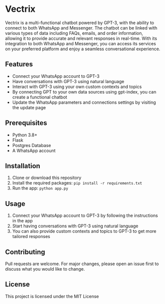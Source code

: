 # Vectrix
Vectrix is a multi-functional chatbot powered by GPT-3, with the ability to connect to both WhatsApp and Messenger. The chatbot can be linked with various types of data including FAQs, emails, and order information, allowing it to provide accurate and relevant responses in real-time. With its integration to both WhatsApp and Messenger, you can access its services on your preferred platform and enjoy a seamless conversational experience.

## Features

- Connect your WhatsApp account to GPT-3
- Have conversations with GPT-3 using natural language
- Interact with GPT-3 using your own custom contexts and topics
- By connecting GPT to your own data sources using gpt-index, you can create a functional chatbot
- Update the WhatsApp parameters and connections settings by visiting the update page

## Prerequisites

- Python 3.8+
- Flask
- Postgres Database
- A WhatsApp account

## Installation

1. Clone or download this repository
2. Install the required packages: `pip install -r requirements.txt`
3. Run the app: `python app.py`

## Usage

1. Connect your WhatsApp account to GPT-3 by following the instructions in the app
2. Start having conversations with GPT-3 using natural language
3. You can also provide custom contexts and topics to GPT-3 to get more tailored responses

## Contributing

Pull requests are welcome. For major changes, please open an issue first to discuss what you would like to change.

## License

This project is licensed under the MIT License
